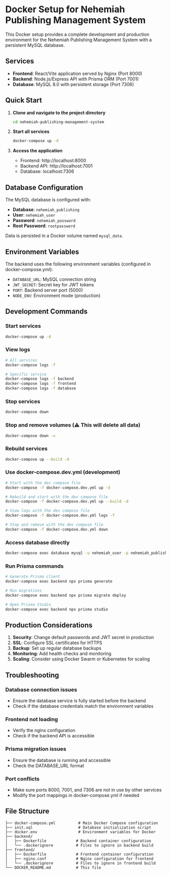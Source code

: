 # Docker Setup for Nehemiah Publishing Management System

This Docker setup provides a complete development and production environment for the Nehemiah Publishing Management System with a persistent MySQL database.

## Services

- **Frontend**: React/Vite application served by Nginx (Port 8000)
- **Backend**: Node.js/Express API with Prisma ORM (Port 7001)
- **Database**: MySQL 8.0 with persistent storage (Port 7306)

## Quick Start

1. **Clone and navigate to the project directory**

   ```bash
   cd nehemiah-publishing-management-system
   ```

2. **Start all services**

   ```bash
   docker-compose up -d
   ```

3. **Access the application**
   - Frontend: http://localhost:8000
   - Backend API: http://localhost:7001
   - Database: localhost:7306

## Database Configuration

The MySQL database is configured with:

- **Database**: `nehemiah_publishing`
- **User**: `nehemiah_user`
- **Password**: `nehemiah_password`
- **Root Password**: `rootpassword`

Data is persisted in a Docker volume named `mysql_data`.

## Environment Variables

The backend uses the following environment variables (configured in docker-compose.yml):

- `DATABASE_URL`: MySQL connection string
- `JWT_SECRET`: Secret key for JWT tokens
- `PORT`: Backend server port (5000)
- `NODE_ENV`: Environment mode (production)

## Development Commands

### Start services

```bash
docker-compose up -d
```

### View logs

```bash
# All services
docker-compose logs -f

# Specific service
docker-compose logs -f backend
docker-compose logs -f frontend
docker-compose logs -f database
```

### Stop services

```bash
docker-compose down
```

### Stop and remove volumes (⚠️ This will delete all data)

```bash
docker-compose down -v
```

### Rebuild services

```bash
docker-compose up --build -d
```

### Use docker-compose.dev.yml (development)

```bash
# Start with the dev compose file
docker-compose -f docker-compose.dev.yml up -d

# Rebuild and start with the dev compose file
docker-compose -f docker-compose.dev.yml up --build -d

# View logs with the dev compose file
docker-compose -f docker-compose.dev.yml logs -f

# Stop and remove with the dev compose file
docker-compose -f docker-compose.dev.yml down
```

### Access database directly

```bash
docker-compose exec database mysql -u nehemiah_user -p nehemiah_publishing
```

### Run Prisma commands

```bash
# Generate Prisma client
docker-compose exec backend npx prisma generate

# Run migrations
docker-compose exec backend npx prisma migrate deploy

# Open Prisma Studio
docker-compose exec backend npx prisma studio
```

## Production Considerations

1. **Security**: Change default passwords and JWT secret in production
2. **SSL**: Configure SSL certificates for HTTPS
3. **Backup**: Set up regular database backups
4. **Monitoring**: Add health checks and monitoring
5. **Scaling**: Consider using Docker Swarm or Kubernetes for scaling

## Troubleshooting

### Database connection issues

- Ensure the database service is fully started before the backend
- Check if the database credentials match the environment variables

### Frontend not loading

- Verify the nginx configuration
- Check if the backend API is accessible

### Prisma migration issues

- Ensure the database is running and accessible
- Check the DATABASE_URL format

### Port conflicts

- Make sure ports 8000, 7001, and 7306 are not in use by other services
- Modify the port mappings in docker-compose.yml if needed

## File Structure

```
├── docker-compose.yml          # Main Docker Compose configuration
├── init.sql                    # Database initialization script
├── docker.env                  # Environment variables for Docker
├── backend/
│   ├── Dockerfile             # Backend container configuration
│   └── .dockerignore          # Files to ignore in backend build
├── frontend/
│   ├── Dockerfile             # Frontend container configuration
│   ├── nginx.conf             # Nginx configuration for frontend
│   └── .dockerignore          # Files to ignore in frontend build
└── DOCKER_README.md           # This file
```
